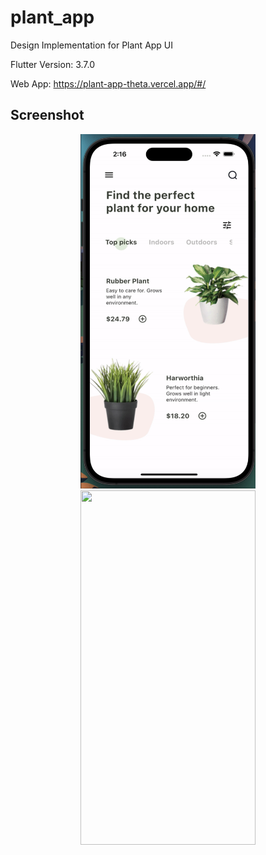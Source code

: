 # plant_app

Design Implementation for Plant App UI

Flutter Version: 3.7.0

Web App: https://plant-app-theta.vercel.app/#/

## Screenshot
<p align="center">
  <img width="280" height="567" src="https://github.com/cs-onah/plant_app/blob/main/doc/img.png">
  <img width="280" height="567" src="https://github.com/cs-onah/plant_app/blob/main/doc/gif.GIF">
</p>
